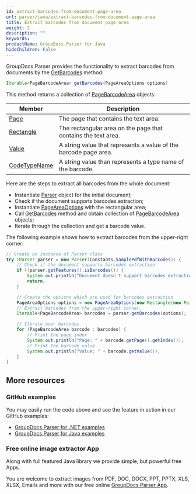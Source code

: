 ```yaml
---
id: extract-barcodes-from-document-page-area
url: parser/java/extract-barcodes-from-document-page-area
title: Extract barcodes from document page area
weight: 3
description: ""
keywords: 
productName: GroupDocs.Parser for Java
hideChildren: False
---
```


GroupDocs.Parser provides the functionality to extract barcodes from documents by the [GetBarcodes](https://apireference.groupdocs.com/parser/java/com.groupdocs.parser/Parser#getBarcodes(com.groupdocs.parser.options.PageAreaOptions)) method:

```java
Iterable<PageBarcodeArea> getBarcodes(PageAreaOptions options)
```

This method returns a collection of [PageBarcodeArea](https://apireference.groupdocs.com/parser/java/com.groupdocs.parser.data/PageBarcodeArea) objects:

| Member | Description |
| --- | --- |
| [Page](https://apireference.groupdocs.com/parser/java/com.groupdocs.parser.data/PageArea#getPage()) | The page that contains the text area.                        |
| [Rectangle](https://apireference.groupdocs.com/parser/java/com.groupdocs.parser.data/PageArea#getRectangle()) | The rectangular area on the page that contains the text area. |
| [Value](https://apireference.groupdocs.com/parser/java/com.groupdocs.parser.data/PageBarcodeArea#getValue()) | A string value that represents a value of the barcode page area. |
| [CodeTypeName](https://apireference.groupdocs.com/parser/java/com.groupdocs.parser.data/PageBarcodeArea#getCodeTypeName()) | A string value than represents a type name of the barcode. |

Here are the steps to extract all barcodes from the whole document:

- Instantiate [Parser](https://apireference.groupdocs.com/parser/java/com.groupdocs.parser/Parser) object for the initial document;
- Check if the document supports barcodes extraction;
- Instantiate [PageAreaOptions](https://apireference.groupdocs.com/parser/java/com.groupdocs.parser.options/PageAreaOptions) with the rectangular area;
- Call [GetBarcodes](https://apireference.groupdocs.com/parser/java/com.groupdocs.parser/Parser#getBarcodes(com.groupdocs.parser.options.PageAreaOptions)) method and obtain collection of [PageBarcodeArea](https://apireference.groupdocs.com/parser/java/com.groupdocs.parser.data/PageBarcodeArea) objects;
- Iterate through the collection and get a barcode value.

The following example shows how to extract barcodes from the upper-right corner:

```java
// Create an instance of Parser class
try (Parser parser = new Parser(Constants.SamplePdfWithBarcodes)) {
	// Check if the document supports barcodes extraction
	if (!parser.getFeatures().isBarcodes()) {
		System.out.println("Document doesn't support barcodes extraction.");
		return;
	}

	// Create the options which are used for barcodes extraction
	PageAreaOptions options = new PageAreaOptions(new Rectangle(new Point(590, 80), new Size(150, 150)));
	// Extract barcodes from the upper-right corner.
	Iterable<PageBarcodeArea> barcodes = parser.getBarcodes(options);

	// Iterate over barcodes
	for (PageBarcodeArea barcode : barcodes) {
		// Print the page index
		System.out.println("Page: " + barcode.getPage().getIndex());
		// Print the barcode value
		System.out.println("Value: " + barcode.getValue());
	}
}
```

## More resources

### GitHub examples

You may easily run the code above and see the feature in action in our GitHub examples:

- [GroupDocs.Parser for .NET examples](https://github.com/groupdocs-parser/GroupDocs.Parser-for-.NET)
- [GroupDocs.Parser for Java examples](https://github.com/groupdocs-parser/GroupDocs.Parser-for-Java)

### Free online image extractor App

Along with full featured Java library we provide simple, but powerful free Apps.

You are welcome to extract images from PDF, DOC, DOCX, PPT, PPTX, XLS, XLSX, Emails and more with our free online [GroupDocs Parser App](https://products.groupdocs.app/parser).